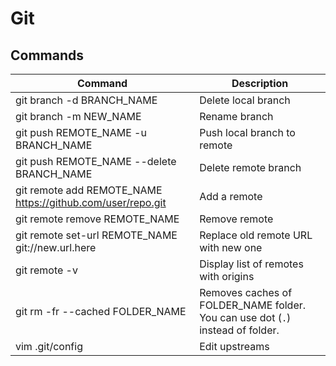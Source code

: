 # Git

## Commands

| Command                                                     | Description                                                                    |
| ----------------------------------------------------------- | ------------------------------------------------------------------------------ |
| git branch -d BRANCH_NAME                                   | Delete local branch                                                            |
| git branch -m NEW_NAME                                      | Rename branch                                                                  |
| git push REMOTE_NAME -u BRANCH_NAME                         | Push local branch to remote                                                    |
| git push REMOTE_NAME --delete BRANCH_NAME                   | Delete remote branch                                                           |
| git remote add REMOTE_NAME https://github.com/user/repo.git | Add a remote                                                                   |
| git remote remove REMOTE_NAME                               | Remove remote                                                                  |
| git remote set-url REMOTE_NAME git://new.url.here           | Replace old remote URL with new one                                            |
| git remote -v                                               | Display list of remotes with origins                                           |
| git rm -fr --cached FOLDER_NAME                             | Removes caches of FOLDER_NAME folder. You can use dot (`.`) instead of folder. |
| vim .git/config                                             | Edit upstreams                                                                 |
